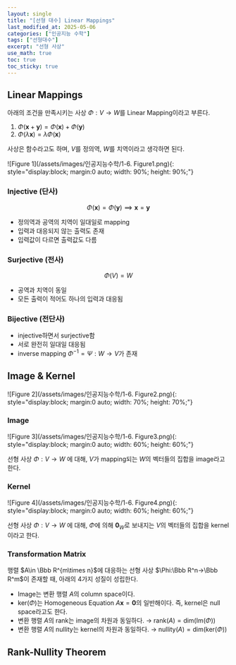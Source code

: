 ```yaml
---
layout: single
title: "[선형 대수] Linear Mappings"
last_modified_at: 2025-05-06
categories: ["인공지능 수학"]
tags: ["선형대수"]
excerpt: "선형 사상"
use_math: true
toc: true
toc_sticky: true
---
```


## Linear Mappings

아래의 조건을 만족시키는 사상 $\Phi : V → W$를 Linear Mapping이라고 부른다.

1. $\Phi(\mathbf{x}+\mathbf{y})=\Phi(\mathbf{x})+\Phi(\mathbf{y})$
2. $\Phi (\lambda \mathbf{x})=\lambda \Phi (\mathbf{x})$

사상은 함수라고도 하며, $V$를 정의역, $W$를 치역이라고 생각하면 된다.

![Figure 1](/assets/images/인공지능수학/1-6. Figure1.png){: style="display:block; margin:0 auto; width: 90%; height: 90%;"}

### Injective (단사)

$$
\Phi (\mathbf{x})=\Phi (\mathbf{y})\implies\mathbf{x}=\mathbf{y}
$$

- 정의역과 공역의 치역이 일대일로 mapping
- 입력과 대응되지 않는 출력도 존재
- 입력값이 다르면 출력값도 다름
  
### Surjective (전사)

$$
\Phi (V)=W
$$

- 공역과 치역이 동일
- 모든 출력이 적어도 하나의 입력과 대응됨
  
### Bijective (전단사)

- injective하면서 surjective함
- 서로 완전히 일대일 대응됨
- inverse mapping $\Phi^{-1}=\Psi:W\to V$가 존재

## Image & Kernel

![Figure 2](/assets/images/인공지능수학/1-6. Figure2.png){: style="display:block; margin:0 auto; width: 70%; height: 70%;"}

### Image

![Figure 3](/assets/images/인공지능수학/1-6. Figure3.png){: style="display:block; margin:0 auto; width: 60%; height: 60%;"}

선형 사상 $\Phi : V → W$ 에 대해, $V$가 mapping되는 $W$의 벡터들의 집합을 image라고 한다.

### Kernel

![Figure 4](/assets/images/인공지능수학/1-6. Figure4.png){: style="display:block; margin:0 auto; width: 60%; height: 60%;"}

선형 사상 $\Phi : V → W$ 에 대해, $\Phi$에 의해 $\mathbf{0}_W$로 보내지는 $V$의 벡터들의 집합을 kernel이라고 한다.

### Transformation Matrix

행렬 $A\in \Bbb R^{m\times n}$에 대응하는 선형 사상 $\Phi:\Bbb R^n→\Bbb R^m$이 존재할 때, 아래의 4가지 성질이 성립한다.

- Image는 변환 행렬 $A$의 column space이다.
- $\text{ker}(\Phi)$는 Homogeneous Equation $A\mathbf{x}=\mathbf{0}$의 일반해이다. 즉, kernel은 null space라고도 한다.
- 변환 행렬 $A$의 rank는 image의 차원과 동일하다. → $\text{rank}(A)=\text{dim}(\text{Im}(\Phi))$
- 변환 행렬 $A$의 nullity는 kernel의 차원과 동일하다. → $\text{nullity}(A)=\text{dim}(\text{ker}(\Phi))$

## Rank-Nullity Theorem


